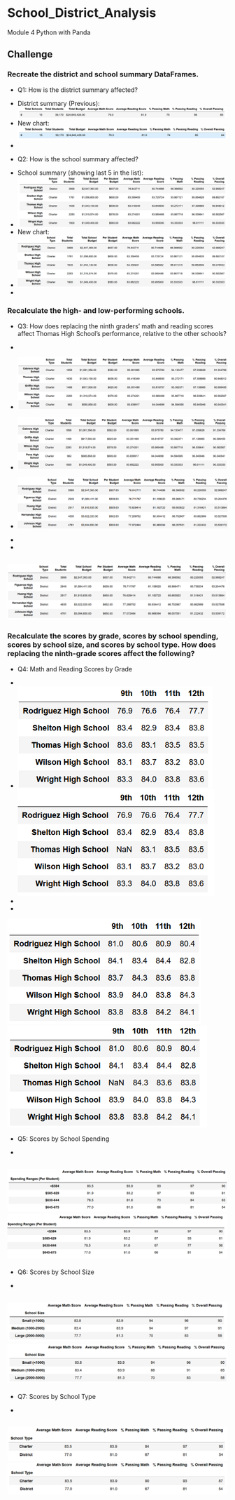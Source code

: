 # School_District_Analysis
Module 4 Python with Panda

## Challenge

### Recreate the district and school summary DataFrames.
  * Q1: How is the district summary affected?
  - District summary (Previous):
   ![District_summary](https://github.com/jjin92/School_District_Analysis/blob/master/Image/District_summary.PNG)
  - New chart:
   ![District_summary_challenge](https://github.com/jjin92/School_District_Analysis/blob/master/Image/District_summary_challenge.PNG)
  - 
  
  * Q2: How is the school summary affected?
  - School summary (showing last 5 in the list):
  - ![School_summary_tail](https://github.com/jjin92/School_District_Analysis/blob/master/Image/School_summary_tail.PNG)
  - New chart:
  - ![School_summary_tail_challenge](https://github.com/jjin92/School_District_Analysis/blob/master/Image/School_summary_tail_challenge.PNG)
  - 
  
### Recalculate the high- and low-performing schools.
  * Q3: How does replacing the ninth graders’ math and reading scores affect Thomas High School’s performance, relative to the other schools?
  - 
  - ![](https://github.com/jjin92/School_District_Analysis/blob/master/Image/Top_school.PNG)
  - ![](https://github.com/jjin92/School_District_Analysis/blob/master/Image/Top_school_challenge.PNG)
  
  - ![](https://github.com/jjin92/School_District_Analysis/blob/master/Image/Bottom_school.PNG)
  - 
  - 
  ![](https://github.com/jjin92/School_District_Analysis/blob/master/Image/Bottom_school_challenge.PNG)
  - 
    
### Recalculate the scores by grade, scores by school spending, scores by school size, and scores by school type. How does replacing the ninth-grade scores affect the following?
  * Q4: Math and Reading Scores by Grade
  - 
  - ![](https://github.com/jjin92/School_District_Analysis/blob/master/Image/Math_score_by_grade.PNG)
  ![](https://github.com/jjin92/School_District_Analysis/blob/master/Image/Math_score_by_grade_challenge.PNG)
  - 
  - 
  ![](https://github.com/jjin92/School_District_Analysis/blob/master/Image/Reading_score_by_grade.PNG)
  ![](https://github.com/jjin92/School_District_Analysis/blob/master/Image/Reading_score_by_grade_challenge.PNG)
  
  * Q5: Scores by School Spending
  - 
  ![](https://github.com/jjin92/School_District_Analysis/blob/master/Image/per_spending.PNG)
  ![](https://github.com/jjin92/School_District_Analysis/blob/master/Image/per_spending_challenge.PNG)
  -
  
  * Q6: Scores by School Size
  - 
  ![](https://github.com/jjin92/School_District_Analysis/blob/master/Image/per_school_size.PNG)
  ![](https://github.com/jjin92/School_District_Analysis/blob/master/Image/per_school_size_challenge.PNG)
  - 
  
  * Q7: Scores by School Type
  - 
  ![](https://github.com/jjin92/School_District_Analysis/blob/master/Image/per_school_type.PNG)
  ![](https://github.com/jjin92/School_District_Analysis/blob/master/Image/per_school_type_challenge.PNG)
  - 
  
  
